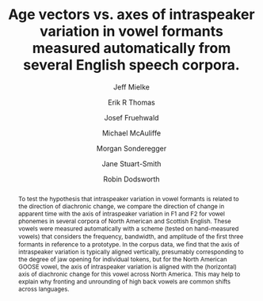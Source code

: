 ---
abstract: "To test the hypothesis that intraspeaker variation in vowel formants is\
  \ related to the direction of diachronic change, we compare the direction of change\
  \ in apparent time with the axis of intraspeaker variation in F1 and F2 for vowel\
  \ phonemes in several corpora of North American and Scottish English. These vowels\
  \ were measured automatically with a scheme (tested on hand-measured vowels) that\
  \ considers the frequency, bandwidth, and amplitude of the \uFB01rst three formants\
  \ in reference to a prototype. In the corpus data, we \uFB01nd that the axis of\
  \ intraspeaker variation is typically aligned vertically, presumably corresponding\
  \ to the degree of jaw opening for individual tokens, but for the North American\
  \ GOOSE vowel, the axis of intraspeaker variation is aligned with the (horizontal)\
  \ axis of diachronic change for this vowel across North America. This may help to\
  \ explain why fronting and unrounding of high back vowels are common shifts across\
  \ languages."
author:
- Jeff Mielke
- Erik R Thomas
- Josef Fruehwald
- Michael McAuliffe
- Morgan Sonderegger
- Jane Stuart-Smith
- Robin Dodsworth
category: paper
layout: publication
p_url: https://assta.org/proceedings/ICPhS2019/papers/ICPhS_1307.pdf
published: Proceedings of the 19th International Congress of Phonetic Sciences Melbourne
  Australia 2019
tags:
- variation
- vowels
- change
- automatics
- formants
title: Age vectors vs. axes of intraspeaker variation in vowel formants measured automatically
  from several English speech corpora.
year: '2019'
---